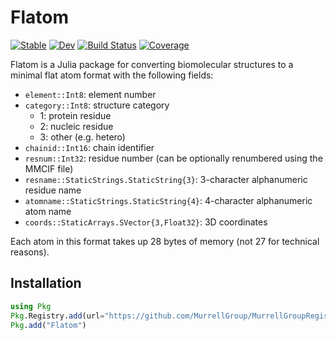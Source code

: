 # Flatom

[![Stable](https://img.shields.io/badge/docs-stable-blue.svg)](https://MurrellGroup.github.io/Flatom.jl/stable/)
[![Dev](https://img.shields.io/badge/docs-dev-blue.svg)](https://MurrellGroup.github.io/Flatom.jl/dev/)
[![Build Status](https://github.com/MurrellGroup/Flatom.jl/actions/workflows/CI.yml/badge.svg?branch=main)](https://github.com/MurrellGroup/Flatom.jl/actions/workflows/CI.yml?query=branch%3Amain)
[![Coverage](https://codecov.io/gh/MurrellGroup/Flatom.jl/branch/main/graph/badge.svg)](https://codecov.io/gh/MurrellGroup/Flatom.jl)

Flatom is a Julia package for converting biomolecular structures to a minimal flat atom format with the following fields:

- `element::Int8`: element number
- `category::Int8`: structure category
  - 1: protein residue
  - 2: nucleic residue
  - 3: other (e.g. hetero)
- `chainid::Int16`: chain identifier
- `resnum::Int32`: residue number (can be optionally renumbered using the MMCIF file)
- `resname::StaticStrings.StaticString{3}`: 3-character alphanumeric residue name
- `atomname::StaticStrings.StaticString{4}`: 4-character alphanumeric atom name
- `coords::StaticArrays.SVector{3,Float32}`: 3D coordinates

Each atom in this format takes up 28 bytes of memory (not 27 for technical reasons).

## Installation

```julia
using Pkg
Pkg.Registry.add(url="https://github.com/MurrellGroup/MurrellGroupRegistry")
Pkg.add("Flatom")
```
